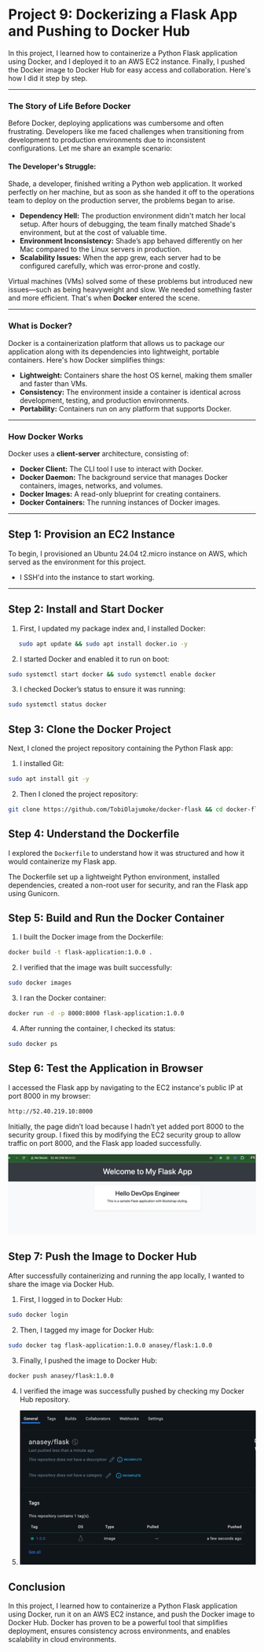 # Project 9: Dockerizing a Flask App and Pushing to Docker Hub

In this project, I learned how to containerize a Python Flask application using Docker, and I deployed it to an AWS EC2 instance. Finally, I pushed the Docker image to Docker Hub for easy access and collaboration. Here's how I did it step by step.

---

### The Story of Life Before Docker

Before Docker, deploying applications was cumbersome and often frustrating. Developers like me faced challenges when transitioning from development to production environments due to inconsistent configurations. Let me share an example scenario:

#### **The Developer's Struggle:**
Shade, a developer, finished writing a Python web application. It worked perfectly on her machine, but as soon as she handed it off to the operations team to deploy on the production server, the problems began to arise.

- **Dependency Hell:** The production environment didn't match her local setup. After hours of debugging, the team finally matched Shade's environment, but at the cost of valuable time.
- **Environment Inconsistency:** Shade’s app behaved differently on her Mac compared to the Linux servers in production.
- **Scalability Issues:** When the app grew, each server had to be configured carefully, which was error-prone and costly.

Virtual machines (VMs) solved some of these problems but introduced new issues—such as being heavyweight and slow. We needed something faster and more efficient. That's when **Docker** entered the scene.

---

### What is Docker?

Docker is a containerization platform that allows us to package our application along with its dependencies into lightweight, portable containers. Here's how Docker simplifies things:

- **Lightweight:** Containers share the host OS kernel, making them smaller and faster than VMs.
- **Consistency:** The environment inside a container is identical across development, testing, and production environments.
- **Portability:** Containers run on any platform that supports Docker.

---

### How Docker Works

Docker uses a **client-server** architecture, consisting of:

- **Docker Client:** The CLI tool I use to interact with Docker.
- **Docker Daemon:** The background service that manages Docker containers, images, networks, and volumes.
- **Docker Images:** A read-only blueprint for creating containers.
- **Docker Containers:** The running instances of Docker images.

---

## Step 1: Provision an EC2 Instance

To begin, I provisioned an Ubuntu 24.04 t2.micro instance on AWS, which served as the environment for this project.

- I SSH'd into the instance to start working.

---

## Step 2: Install and Start Docker

1. First, I updated my package index and, I installed Docker:
```bash
   sudo apt update && sudo apt install docker.io -y
```

2. I started Docker and enabled it to run on boot:
```bash
sudo systemctl start docker && sudo systemctl enable docker
```

3. I checked Docker’s status to ensure it was running:
```bash
sudo systemctl status docker
```

## Step 3: Clone the Docker Project
Next, I cloned the project repository containing the Python Flask app:

1. I installed Git:
```bash
sudo apt install git -y 
```

2. Then I cloned the project repository:
```bash
git clone https://github.com/TobiOlajumoke/docker-flask && cd docker-flask
```

## Step 4: Understand the Dockerfile
I explored the `Dockerfile` to understand how it was structured and how it would containerize my Flask app.

The Dockerfile set up a lightweight Python environment, installed dependencies, created a non-root user for security, and ran the Flask app using Gunicorn.

## Step 5: Build and Run the Docker Container

1. I built the Docker image from the Dockerfile:
```bash
docker build -t flask-application:1.0.0 .
```

2. I verified that the image was built successfully:
```bash
sudo docker images
```

3. I ran the Docker container:
```bash
docker run -d -p 8000:8000 flask-application:1.0.0
```

4. After running the container, I checked its status:
```bash
sudo docker ps
```

## Step 6: Test the Application in Browser
I accessed the Flask app by navigating to the EC2 instance's public IP at port 8000 in my browser:

```bash
http://52.40.219.10:8000
```
Initially, the page didn’t load because I hadn’t yet added port 8000 to the security group. I fixed this by modifying the EC2 security group to allow traffic on port 8000, and the Flask app loaded successfully.

![Application Running in Browser](../img/project9/ec2-launch.png)

## Step 7: Push the Image to Docker Hub
After successfully containerizing and running the app locally, I wanted to share the image via Docker Hub.

1. First, I logged in to Docker Hub:
```bash 
sudo docker login
```

2. Then, I tagged my image for Docker Hub:
```bash
sudo docker tag flask-application:1.0.0 anasey/flask:1.0.0 
```

3. Finally, I pushed the image to Docker Hub:
```bash
docker push anasey/flask:1.0.0 
```

4. I verified the image was successfully pushed by checking my Docker Hub repository.

5. ![Tagged Image](../img/project9/tagged-image.png)

## Conclusion
In this project, I learned how to containerize a Python Flask application using Docker, run it on an AWS EC2 instance, and push the Docker image to Docker Hub. Docker has proven to be a powerful tool that simplifies deployment, ensures consistency across environments, and enables scalability in cloud environments.

